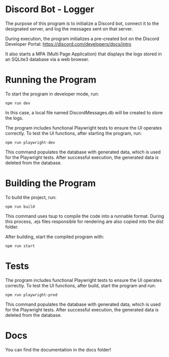 # Discord Bot - Logger
The purpose of this program is to initialize a Discord bot, connect it to the designated server, and log the messages sent on that server.

During execution, the program initializes a pre-created bot on the Discord Developer Portal:
https://discord.com/developers/docs/intro

It also starts a MPA (Multi Page Application) that displays the logs stored in an SQLite3 database via a web browser.

# Running the Program
To start the program in developer mode, run:

    npm run dev

In this case, a local file named DiscordMessages.db will be created to store the logs.

The program includes functional Playwright tests to ensure the UI operates correctly.
To test the UI functions, after starting the program, run:

    npm run playwright-dev
This command populates the database with generated data, which is used for the Playwright tests.
After successful execution, the generated data is deleted from the database.

# Building the Program

To build the project, run:

    npm run build

This command uses tsup to compile the code into a runnable format.
During this process, .ejs files responsible for rendering are also copied into the dist folder.

After building, start the compiled program with:

    npm run start

# Tests

The program includes functional Playwright tests to ensure the UI operates correctly.
To test the UI functions, after build, start the program and run:

    npm run playwright-prod

This command populates the database with generated data, which is used for the Playwright tests.
After successful execution, the generated data is deleted from the database.

# Docs

You can find the documentation in the docs folder! 
